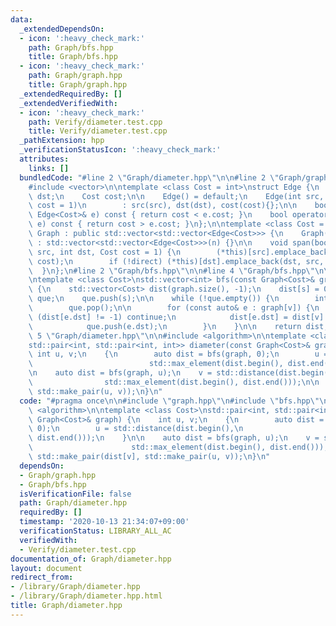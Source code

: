 ```yaml
---
data:
  _extendedDependsOn:
  - icon: ':heavy_check_mark:'
    path: Graph/bfs.hpp
    title: Graph/bfs.hpp
  - icon: ':heavy_check_mark:'
    path: Graph/graph.hpp
    title: Graph/graph.hpp
  _extendedRequiredBy: []
  _extendedVerifiedWith:
  - icon: ':heavy_check_mark:'
    path: Verify/diameter.test.cpp
    title: Verify/diameter.test.cpp
  _pathExtension: hpp
  _verificationStatusIcon: ':heavy_check_mark:'
  attributes:
    links: []
  bundledCode: "#line 2 \"Graph/diameter.hpp\"\n\n#line 2 \"Graph/graph.hpp\"\n\n\
    #include <vector>\n\ntemplate <class Cost = int>\nstruct Edge {\n    int src,\
    \ dst;\n    Cost cost;\n\n    Edge() = default;\n    Edge(int src, int dst, Cost\
    \ cost = 1)\n        : src(src), dst(dst), cost(cost){};\n\n    bool operator<(const\
    \ Edge<Cost>& e) const { return cost < e.cost; }\n    bool operator>(const Edge<Cost>&\
    \ e) const { return cost > e.cost; }\n};\n\ntemplate <class Cost = int>\nstruct\
    \ Graph : public std::vector<std::vector<Edge<Cost>>> {\n    Graph(int n = 0)\
    \ : std::vector<std::vector<Edge<Cost>>>(n) {}\n\n    void span(bool direct, int\
    \ src, int dst, Cost cost = 1) {\n        (*this)[src].emplace_back(src, dst,\
    \ cost);\n        if (!direct) (*this)[dst].emplace_back(dst, src, cost);\n  \
    \  }\n};\n#line 2 \"Graph/bfs.hpp\"\n\n#line 4 \"Graph/bfs.hpp\"\n\n#include <queue>\n\
    \ntemplate <class Cost>\nstd::vector<int> bfs(const Graph<Cost>& graph, int s)\
    \ {\n    std::vector<Cost> dist(graph.size(), -1);\n    dist[s] = 0;\n    std::queue<int>\
    \ que;\n    que.push(s);\n\n    while (!que.empty()) {\n        int v = que.front();\n\
    \        que.pop();\n\n        for (const auto& e : graph[v]) {\n            if\
    \ (dist[e.dst] != -1) continue;\n            dist[e.dst] = dist[v] + e.cost;\n\
    \            que.push(e.dst);\n        }\n    }\n\n    return dist;\n}\n#line\
    \ 5 \"Graph/diameter.hpp\"\n\n#include <algorithm>\n\ntemplate <class Cost>\n\
    std::pair<int, std::pair<int, int>> diameter(const Graph<Cost>& graph) {\n   \
    \ int u, v;\n    {\n        auto dist = bfs(graph, 0);\n        u = std::distance(dist.begin(),\n\
    \                          std::max_element(dist.begin(), dist.end()));\n    }\n\
    \n    auto dist = bfs(graph, u);\n    v = std::distance(dist.begin(),\n      \
    \                std::max_element(dist.begin(), dist.end()));\n\n    return std::make_pair(dist[v],\
    \ std::make_pair(u, v));\n}\n"
  code: "#pragma once\n\n#include \"graph.hpp\"\n#include \"bfs.hpp\"\n\n#include\
    \ <algorithm>\n\ntemplate <class Cost>\nstd::pair<int, std::pair<int, int>> diameter(const\
    \ Graph<Cost>& graph) {\n    int u, v;\n    {\n        auto dist = bfs(graph,\
    \ 0);\n        u = std::distance(dist.begin(),\n                          std::max_element(dist.begin(),\
    \ dist.end()));\n    }\n\n    auto dist = bfs(graph, u);\n    v = std::distance(dist.begin(),\n\
    \                      std::max_element(dist.begin(), dist.end()));\n\n    return\
    \ std::make_pair(dist[v], std::make_pair(u, v));\n}\n"
  dependsOn:
  - Graph/graph.hpp
  - Graph/bfs.hpp
  isVerificationFile: false
  path: Graph/diameter.hpp
  requiredBy: []
  timestamp: '2020-10-13 21:34:07+09:00'
  verificationStatus: LIBRARY_ALL_AC
  verifiedWith:
  - Verify/diameter.test.cpp
documentation_of: Graph/diameter.hpp
layout: document
redirect_from:
- /library/Graph/diameter.hpp
- /library/Graph/diameter.hpp.html
title: Graph/diameter.hpp
---
```

